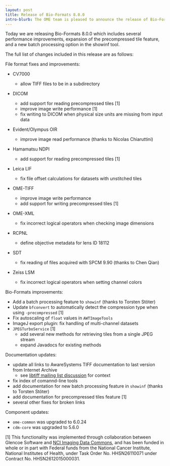 ```yaml
---
layout: post
title: Release of Bio-Formats 8.0.0
intro-blurb: The OME team is pleased to announce the release of Bio-Formats 8.0.0
---
```


Today we are releasing Bio-Formats 8.0.0 which includes several performance improvements, expansion of the precompressed tile feature, and a new batch processing option in the showinf tool.

The full list of changes included in this release are as follows:

File format fixes and improvements:

* CV7000
   - allow TIFF files to be in a subdirectory

* DICOM
   - add support for reading precompressed tiles [1]
   - improve image write performance [1]
   - fix writing to DICOM when physical size units are missing from input data

* Evident/Olympus OIR
   - improve image read performance (thanks to Nicolas Chiaruttini)

* Hamamatsu NDPI
   - add support for reading precompressed tiles [1]

* Leica LIF
   - fix file offset calculations for datasets with unstitched tiles

* OME-TIFF
   - improve image write performance
   - add support for writing precompressed tiles [1]

* OME-XML
   - fix incorrect logical operators when checking image dimensions

* RCPNL
   - define objective metadata for lens ID 18112

* SDT
   - fix reading of files acquired with SPCM 9.90 (thanks to Chen Qian)

* Zeiss LSM
   - fix incorrect logical operators when setting channel colors

Bio-Formats improvements:

* Add a batch processing feature to `showinf` (thanks to Torsten Stöter)
* Update `bfconvert` to automatically detect the compression type when using `-precompressed` [1]
* Fix autoscaling of `float` values in `AWTImageTools`
* ImageJ export plugin: fix handling of multi-channel datasets
* `JPEGTurboService` [1]
   - add several new methods for retrieving tiles from a single JPEG stream
   - expand Javadocs for existing methods

Documentation updates:

* update all links to AwareSystems TIFF documentation to last version from Internet Archive
    - see [libtiff mailing list discussion](https://www.mail-archive.com/tiff@lists.osgeo.org/msg00421.html) for context
* fix index of comannd-line tools
* add documentation for new batch processing feature in `showinf` (thanks to Torsten Stöter)
* add documentation for precompressed tiles feature [1]
* several other fixes for broken links

Component updates:

* `ome-common` was upgraded to 6.0.24
* `cdm-core` was upgraded to 5.6.0

[1] This functionality was implemented through collaboration between Glencoe Software and [NCI Imaging Data Commons](https://datacommons.cancer.gov/repository/imaging-data-commons/),
and has been funded in whole or in part with Federal funds from the National Cancer Institute, National Institutes
of Health, under Task Order No. HHSN26110071 under Contract No. HHSN2612015000031.
